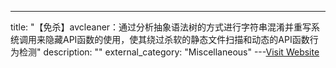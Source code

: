 ---
title: "【免杀】avcleaner：通过分析抽象语法树的方式进行字符串混淆并重写系统调用来隐藏API函数的使用，使其绕过杀软的静态文件扫描和动态的API函数行为检测"
description: ""
external_category: "Miscellaneous"
---[Visit Website](https://github.com/scrt/avcleaner)

